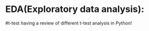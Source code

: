 # EDA(Exploratory data analysis):


#t-test
having a review of different t-test analysis in Python!

